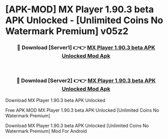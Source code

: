 # [APK-MOD] MX Player 1.90.3 beta APK Unlocked - [Unlimited Coins No Watermark Premium] v05z2



<div align="center">
<h3>🔴 Download [Server1] 👉👉 <a href="https://momento.my/?title=MX_Player_1.90.3_beta_APK_Unlocked">MX Player 1.90.3 beta APK Unlocked Mod Apk</a></h3><br>

<h3>🔴 Download [Server2] 👉👉 <a href="https://momento.my/?title=MX_Player_1.90.3_beta_APK_Unlocked">MX Player 1.90.3 beta APK Unlocked Mod Apk</a></h3>
</div>



Download MX Player 1.90.3 beta APK Unlocked 

Free APK MOD MX Player 1.90.3 beta APK Unlocked [Unlimited Coins No Watermark Premium]

Download MX Player 1.90.3 beta APK Unlocked [Unlimited Coins No Watermark Premium] Mod For Android
